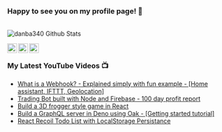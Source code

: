 ### Happy to see you on my profile page! 👋

<br />

<img align="left" alt="danba340 Github Stats" src="https://github-readme-stats.vercel.app/api?username=danba340&show_icons=true&hide_border=true" />

<br />

[<img align="left" alt="YouTube" width="22px" src="https://cdn.jsdelivr.net/npm/simple-icons@v3/icons/youtube.svg" />][youtube]
[<img align="left" alt="Twitter" width="22px" src="https://cdn.jsdelivr.net/npm/simple-icons@v3/icons/twitter.svg" />][twitter]
[<img align="left" alt="LinkedIn" width="22px" src="https://cdn.jsdelivr.net/npm/simple-icons@v3/icons/linkedin.svg" />][linkedin]

<br />

### My Latest YouTube Videos 📺
<!-- YOUTUBE:START -->
- [What is a Webhook? - Explained simply with fun example - [Home assistant, IFTTT, Geolocation]](https://youtu.be/9jFq2TU_02Y)
- [Trading Bot built with Node and Firebase - 100 day profit report](https://youtu.be/QkLCm73uWDI)
- [Build a 3D frogger style game in React](https://www.youtube.com/playlist?list=PLGMdx7aeJHvQe16pAetbmkIGsj-HUsIYj)
- [Build a GraphQL server in Deno using Oak - [Getting started tutorial]](https://youtu.be/Rc_HhL55JZM)
- [React Recoil Todo List with LocalStorage Persistance](https://youtu.be/ncBSWL1tkr0)
<!-- YOUTUBE:END -->

<br />

[twitter]: https://twitter.com/barelydaniel
[youtube]: https://youtube.com/barelycoding
[linkedin]: https://www.linkedin.com/in/daniel-bark
